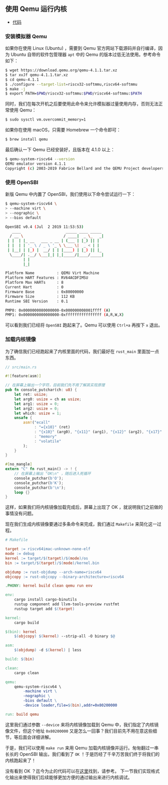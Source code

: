 ## 使用 Qemu 运行内核

* [代码][CODE]

### 安装模拟器 Qemu

如果你在使用 Linux (Ubuntu) ，需要到 Qemu 官方网站下载源码并自行编译，因为 Ubuntu 自带的软件包管理器 ``apt`` 中的 Qemu 的版本过低无法使用。参考命令如下：

```sh
$ wget https://download.qemu.org/qemu-4.1.1.tar.xz
$ tar xvJf qemu-4.1.1.tar.xz
$ cd qemu-4.1.1
$ ./configure --target-list=riscv32-softmmu,riscv64-softmmu
$ make -j
$ export PATH=$PWD/riscv32-softmmu:$PWD/riscv64-softmmu:$PATH
```

同时，我们在每次开机之后要使用此命令来允许模拟器过量使用内存，否则无法正常使用 Qemu：

```bash
$ sudo sysctl vm.overcommit_memory=1
```
如果你在使用 macOS，只需要 Homebrew 一个命令即可：

```sh
$ brew install qemu
```

最后确认一下 Qemu 已经安装好，且版本在 4.1.0 以上：

```bash
$ qemu-system-riscv64 --version
QEMU emulator version 4.1.1
Copyright (c) 2003-2019 Fabrice Bellard and the QEMU Project developers
```

### 使用 OpenSBI

新版 Qemu 中内置了 OpenSBI，我们使用以下命令尝试运行一下：

```bash
$ qemu-system-riscv64 \
> --machine virt \
> --nographic \
> --bios default

OpenSBI v0.4 (Jul  2 2019 11:53:53)
   ____                    _____ ____ _____
  / __ \                  / ____|  _ \_   _|
 | |  | |_ __   ___ _ __ | (___ | |_) || |
 | |  | | '_ \ / _ \ '_ \ \___ \|  _ < | |
 | |__| | |_) |  __/ | | |____) | |_) || |_
  \____/| .__/ \___|_| |_|_____/|____/_____|
        | |
        |_|

Platform Name          : QEMU Virt Machine
Platform HART Features : RV64ACDFIMSU
Platform Max HARTs     : 8
Current Hart           : 0
Firmware Base          : 0x80000000
Firmware Size          : 112 KB
Runtime SBI Version    : 0.1

PMP0: 0x0000000080000000-0x000000008001ffff (A)
PMP1: 0x0000000000000000-0xffffffffffffffff (A,R,W,X)
```

可以看到我们已经将 ``OpenSBI`` 跑起来了。Qemu 可以使用 ``Ctrl+a`` 再按下 ``x`` 退出。

### 加载内核镜像

为了确信我们已经跑起来了内核里面的代码，我们最好在  ``rust_main`` 里面加一点东西。

```rust
// src/main.rs

#![feature(asm)]

// 在屏幕上输出一个字符，目前我们先不用了解其实现原理
pub fn console_putchar(ch: u8) {
    let ret: usize;
    let arg0: usize = ch as usize;
    let arg1: usize = 0;
    let arg2: usize = 0;
    let which: usize = 1;
    unsafe {
        asm!("ecall"
             : "={x10}" (ret)
             : "{x10}" (arg0), "{x11}" (arg1), "{x12}" (arg2), "{x17}" (which)
             : "memory"
             : "volatile"
        );
    }
}

#[no_mangle]
extern "C" fn rust_main() -> ! {
    // 在屏幕上输出 "OK\n" ，随后进入死循环
    console_putchar(b'O');
    console_putchar(b'K');
    console_putchar(b'\n');
    loop {}
}
```

这样，如果我们将内核镜像加载完成后，屏幕上出现了 OK ，就说明我们之前做的事情没有问题。

现在我们生成内核镜像要通过多条命令来完成，我们通过 ``Makefile`` 来简化这一过程。

```makefile
# Makefile

target := riscv64imac-unknown-none-elf
mode := debug
kernel := target/$(target)/$(mode)/os
bin := target/$(target)/$(mode)/kernel.bin

objdump := rust-objdump --arch-name=riscv64
objcopy := rust-objcopy --binary-architecture=riscv64

.PHONY: kernel build clean qemu run env

env:
	cargo install cargo-binutils
	rustup component add llvm-tools-preview rustfmt
	rustup target add $(target)

kernel:
	cargo build

$(bin): kernel
	$(objcopy) $(kernel) --strip-all -O binary $@

asm:
	$(objdump) -d $(kernel) | less

build: $(bin)

clean:
	cargo clean

qemu:
	qemu-system-riscv64 \
		-machine virt \
		-nographic \
		-bios default \
		-device loader,file=$(bin),addr=0x80200000

run: build qemu

```

这里我们通过参数 ``--device`` 来将内核镜像加载到 Qemu 中，我们指定了内核镜像文件，但这个地址 ``0x80200000`` 又是怎么一回事？我们目前先不用在意这些细节，等后面会详细讲解。

于是，我们可以使用 ``make run`` 来用 Qemu 加载内核镜像并运行。匆匆翻过一串长长的 OpenSBI 输出，我们看到了 ``OK`` ！于是历经了千辛万苦我们终于将我们的内核跑起来了！

没有看到 OK ？迄今为止的代码可以在[这里][CODE]找到，请参考。
下一节我们实现格式化输出来使得我们后续能够更加方便的通过输出来进行内核调试。

[CODE]: https://github.com/rcore-os/rCore_tutorial/tree/9387bd50
